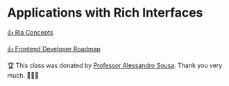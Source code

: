 Applications with Rich Interfaces
====

[👍 Ria Concepts](02.1-RIA-Conceitos.pdf)

[👍 Frontend Developer Roadmap](https://roadmap.sh/frontend?authuser=3)

:trophy: This class was donated by [Professor Alessandro Sousa](https://github.com/alessandrojsouza). Thank you very much. 🚀🚀🚀